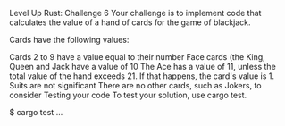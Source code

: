 Level Up Rust: Challenge 6
Your challenge is to implement code that calculates the value of a hand of cards for the game of blackjack.

Cards have the following values:

Cards 2 to 9 have a value equal to their number
Face cards (the King, Queen and Jack have a value of 10
The Ace has a value of 11, unless the total value of the hand exceeds 21. If that happens, the card's value is 1.
Suits are not significant
There are no other cards, such as Jokers, to consider
Testing your code
To test your solution, use cargo test.

$ cargo test
...